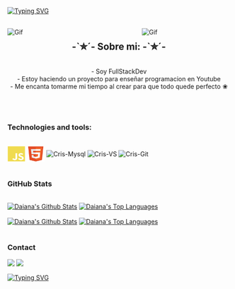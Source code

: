 [![Typing SVG](https://readme-typing-svg.demolab.com?font=Kode+Mono&weight=900&size=32&pause=1000&color=C00000&center=true&vCenter=true&width=1000&lines=Hi!+everyone+%E2%99%A1;I'm+Daiana+S.+Guajardo;%E2%99%A1Welcome+to+my+GitHub%E2%99%A1)](https://git.io/typing-svg)


<br/>
<img src="https://github.com/user-attachments/assets/6520986f-9557-40e8-bf35-446a0fbb8930" alt="Gif" align="right" width="200">
<img src="https://github.com/user-attachments/assets/6520986f-9557-40e8-bf35-446a0fbb8930" alt="Gif" align="left" width="200">

<div align="center"><h2>-`✮´- Sobre mi: -`✮´-</h2><div/><br/>
  - Soy FullStackDev
  <br/>
  - Estoy haciendo un proyecto para enseñar programacion en Youtube
  <br/>
  - Me encanta tomarme mi tiempo al crear para que todo quede perfecto ❀

  
<br/>
<br/>
<br/>
<br/>
<div align="left">
  
### Technologies and tools:

<div style="display: inline_block"><br>
  <img align="center" alt="Cris-Js" height="35" width="40" src="https://raw.githubusercontent.com/devicons/devicon/master/icons/javascript/javascript-plain.svg">
  <img align="center" alt="Cris-HTML" height="35" width="40" src="https://raw.githubusercontent.com/devicons/devicon/master/icons/html5/html5-original.svg">
  <img align="center" alt= "Cris-Mysql" height="60" width="40" src="https://cdn.jsdelivr.net/gh/devicons/devicon/icons/mysql/mysql-original-wordmark.svg">       
  <img align="center" alt="Cris-VS" height="35" width="40" src="https://cdn.jsdelivr.net/gh/devicons/devicon/icons/vscode/vscode-original.svg">
  <img align="center" alt="Cris-Git" height="35" width="40" src="https://cdn.jsdelivr.net/gh/devicons/devicon/icons/git/git-original.svg">
</div><br>

### GitHub Stats

 <br/>
    <a href="https://github.com/DaianaS-G/github-readme-stats#gh-dark-mode-only"><img alt="Daiana's Github Stats" src="https://github-readme-stats.vercel.app/api?username=DaianaS-G&show_icons=true&count_private=true&theme=vision-friendly-dark#gh-dark-mode-only&hide_border=true&bg_color=0D1117" /></a>
   <a href="https://github.com/DaianaS-G/github-readme-stats#gh-dark-mode-only"><img alt="Daiana's Top Languages" src="https://github-readme-stats.vercel.app/api/top-langs/?username=DaianaS-G&langs_count=8&count_private=true&layout=compact&theme=vision-friendly-dark#gh-dark-mode-only&hide_border=true&bg_color=0D1117" /></a>
  <br/>
  
 <br/>
    <a href="https://github.com/DaianaS-G/github-readme-stats#gh-light-mode-only"><img alt="Daiana's Github Stats" src="https://github-readme-stats.vercel.app/api?username=DaianaS-G&show_icons=true&count_private=true&theme=shadow_red#gh-light-mode-only&hide_border=true&bg_color=0D1117" /></a>
    <a href="https://github.com/DaianaS-G/github-readme-stats#gh-light-mode-only"><img alt="Daiana's Top Languages" src="https://github-readme-stats.vercel.app/api/top-langs/?username=DaianaS-G&langs_count=8&count_private=true&layout=compact&theme=shadow_red#gh-light-mode-only&hide_border=true&bg_color=0D1117" /></a>
  <br/>

<br/>

### Contact

<div> 
  <a href="https://www.linkedin.com/in/daianasg/" target="_blank"><img src="https://img.shields.io/badge/-LinkedIn-%230077B5?style=for-the-badge&logo=linkedin&logoColor=white" target="_blank"></a> 
  <a href="mailto:daianasg99@gmail.com"><img src="https://img.shields.io/badge/-Gmail-%23333?style=for-the-badge&logo=gmail&logoColor=white" target="_blank"></a>
</div>

[![Typing SVG](https://readme-typing-svg.demolab.com?font=Kode+Mono&weight=900&size=32&pause=1000&color=C00000&background=00000018&center=true&vCenter=true&width=900&lines=%E2%98%86%C2%A1Gracias+por+ver+mi+perfil!%E2%98%86;%E2%98%86Thx+to+watch+my+profile%E2%98%86)](https://git.io/typing-svg)
